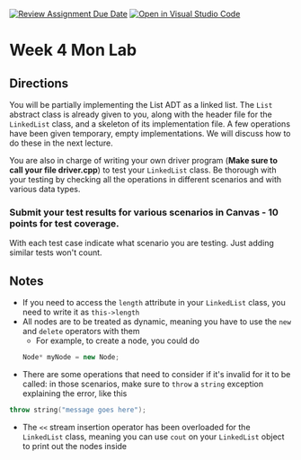 [![Review Assignment Due Date](https://classroom.github.com/assets/deadline-readme-button-22041afd0340ce965d47ae6ef1cefeee28c7c493a6346c4f15d667ab976d596c.svg)](https://classroom.github.com/a/I4MrHH3k)
[![Open in Visual Studio Code](https://classroom.github.com/assets/open-in-vscode-2e0aaae1b6195c2367325f4f02e2d04e9abb55f0b24a779b69b11b9e10269abc.svg)](https://classroom.github.com/online_ide?assignment_repo_id=20393831&assignment_repo_type=AssignmentRepo)
# Week 4 Mon Lab

## Directions

You will be partially implementing the List ADT as a linked list. The `List` abstract class is already given to you, along with the header file for the `LinkedList` class, and a skeleton of its implementation file. A few operations have been given temporary, empty implementations. We will discuss how to do these in the next lecture.

You are also in charge of writing your own driver program (__Make sure to call your file driver.cpp__) to test your `LinkedList` class. Be thorough with your testing by checking all the operations in different scenarios and with various data types.  

### Submit your test results for various scenarios in Canvas - 10 points for test coverage.
With each test case indicate what scenario you are testing. Just adding similar tests won't count.

## Notes

- If you need to access the `length` attribute in your `LinkedList` class, you need to write it as `this->length`
- All nodes are to be treated as dynamic, meaning you have to use the `new` and `delete` operators with them
    + For example, to create a node, you could do
    ```C++
    Node* myNode = new Node;
    ```
- There are some operations that need to consider if it's invalid for it to be called: in those scenarios, make sure to `throw` a `string` exception explaining the error, like this
```C++
throw string("message goes here");
```
- The `<<` stream insertion operator has been overloaded for the `LinkedList` class, meaning you can use `cout` on your `LinkedList` object to print out the nodes inside


